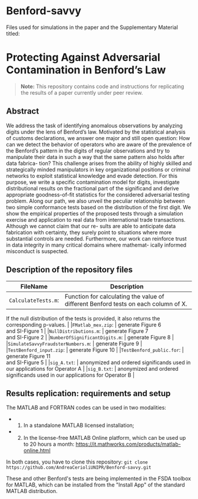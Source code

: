 # Benford-savvy

Files used for simulations in the paper and the Supplementary Material titled:

# Protecting Against Adversarial Contamination in Benford’s Law


> **Note:** This repository contains code and instructions for replicating the results of a paper currently under peer review. 

## Abstract

We address the task of identifying anomalous observations by analyzing
digits under the lens of Benford’s law. Motivated by the statistical analysis of
customs declarations, we answer one major and still open question: How can
we detect the behavior of operators who are aware of the prevalence of the
Benford’s pattern in the digits of regular observations and try to manipulate
their data in such a way that the same pattern also holds after data fabrica-
tion? This challenge arises from the ability of highly skilled and strategically
minded manipulators in key organizational positions or criminal networks to
exploit statistical knowledge and evade detection. For this purpose, we write
a specific contamination model for digits, investigate distributional results on
the fractional part of the significand and derive appropriate goodness-of-fit
statistics for the considered adversarial testing problem. Along our path, we
also unveil the peculiar relationship between two simple conformance tests
based on the distribution of the first digit. We show the empirical properties
of the proposed tests through a simulation exercise and application to real data
from international trade transactions. Although we cannot claim that our re-
sults are able to anticipate data fabrication with certainty, they surely point to
situations where more substantial controls are needed. Furthermore, our work
can reinforce trust in data integrity in many critical domains where mathemat-
ically informed misconduct is suspected.


## Description of the repository files

| FileName                          | Description                             | 
|-----------------------------------|-----------------------------------------|
|`CalculateTests.m`:                | Function for calculating the value of different Benford tests on each column of X.
If the null distribution of the tests is provided, it also returns the
corresponding p-values.                       | 
|`FMatlab_mex.zip`:                 | generate Figure 6  <br> and SI-Figure 1 | 
|`NullDistributions.m`:             | generate Figure 7  <br> and SI-Figure 2 | 
|`NumberOfSignificantDigits.m`:     | generate Figure 8                       | 
|`SimulateSavvyFraudsterNumbers.m`: | generate Figure 9                       | 
|`TestBenford_input.zip`:           | generate Figure 10                      | 
|`TestBenford_public.for`:          | generate Figure 11 <br> and SI-Figure 5 | 
|`sig_A.txt`:                       | anonymized and ordered significands used in our applications for Operator A | 
|`sig_B.txt`:                       | anonymized and ordered significands used in our applications for Operator B | 


## Results replication: requirements and setup

The MATLAB and FORTRAN codes can be used in two modalities: 
- 1) In a standalone MATLAB licensed installation; 
- 2) In the license-free MATLAB Online platform, which can be used up to 20 hours 
     a month: https://it.mathworks.com/products/matlab-online.html

In both cases, you have to clone this repository: 
`git clone https://github.com/AndreaCerioliUNIPR/Benford-savvy.git`

These and other Benford's tests are being implemented in the FSDA toolbox for MATLAB,
which can be installed from the "Install App" of the standard MATLAB distribution.



<!---
this part is commented
--->
